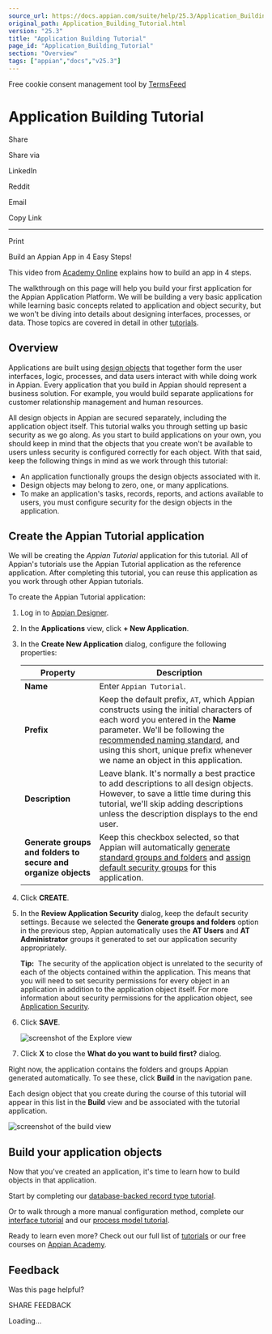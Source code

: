 ```yaml
---
source_url: https://docs.appian.com/suite/help/25.3/Application_Building_Tutorial.html
original_path: Application_Building_Tutorial.html
version: "25.3"
title: "Application Building Tutorial"
page_id: "Application_Building_Tutorial"
section: "Overview"
tags: ["appian","docs","v25.3"]
---
```



Free cookie consent management tool by [TermsFeed](https://www.termsfeed.com/)

# Application Building Tutorial

Share

Share via

LinkedIn

Reddit

Email

Copy Link

* * *

Print

Build an Appian App in 4 Easy Steps!

This video from [Academy Online](https://academy.appian.com/) explains how to build an app in 4 steps.

The walkthrough on this page will help you build your first application for the Appian Application Platform. We will be building a very basic application while learning basic concepts related to application and object security, but we won't be diving into details about designing interfaces, processes, or data. Those topics are covered in detail in other [tutorials](Tutorials.html).

## Overview

Applications are built using [design objects](design-objects.html) that together form the user interfaces, logic, processes, and data users interact with while doing work in Appian. Every application that you build in Appian should represent a business solution. For example, you would build separate applications for customer relationship management and human resources.

All design objects in Appian are secured separately, including the application object itself. This tutorial walks you through setting up basic security as we go along. As you start to build applications on your own, you should keep in mind that the objects that you create won't be available to users unless security is configured correctly for each object. With that said, keep the following things in mind as we work through this tutorial:

-   An application functionally groups the design objects associated with it.
-   Design objects may belong to zero, one, or many applications.
-   To make an application's tasks, records, reports, and actions available to users, you must configure security for the design objects in the application.

## Create the Appian Tutorial application

We will be creating the _Appian Tutorial_ application for this tutorial. All of Appian's tutorials use the Appian Tutorial application as the reference application. After completing this tutorial, you can reuse this application as you work through other Appian tutorials.

To create the Appian Tutorial application:

1.  Log in to [Appian Designer](welcome-app-designer.html).
2.  In the **Applications** view, click **\+ New Application**.
3.  In the **Create New Application** dialog, configure the following properties:

    | Property | Description |
    | --- | --- |
    | **Name** | Enter `Appian Tutorial`. |
    | **Prefix** | Keep the default prefix, `AT`, which Appian constructs using the initial characters of each word you entered in the **Name** parameter. We'll be following the [recommended naming standard](Standard_Object_Names.html), and using this short, unique prefix whenever we name an object in this application. |
    | **Description** | Leave blank. It's normally a best practice to add descriptions to all design objects. However, to save a little time during this tutorial, we'll skip adding descriptions unless the description displays to the end user. |
    | **Generate groups and folders to secure and organize objects** | Keep this checkbox selected, so that Appian will automatically [generate standard groups and folders](creating-applications.html#generated-groups-and-folders) and [assign default security groups](creating-applications.html#default-security-groups) for this application. |

4.  Click **CREATE**.
5.  In the **Review Application Security** dialog, keep the default security settings. Because we selected the **Generate groups and folders** option in the previous step, Appian automatically uses the **AT Users** and **AT Administrator** groups it generated to set our application security appropriately.

    **Tip:**  The security of the application object is unrelated to the security of each of the objects contained within the application. This means that you will need to set security permissions for every object in an application in addition to the application object itself. For more information about security permissions for the application object, see [Application Security](application-settings.html#prodlink-security).

6.  Click **SAVE**.

    ![screenshot of the Explore view](images/application_tutorial/appian_tutorial_explore_view_23_2.png)

7.  Click **X** to close the **What do you want to build first?** dialog.

Right now, the application contains the folders and groups Appian generated automatically. To see these, click **Build** in the navigation pane.

Each design object that you create during the course of this tutorial will appear in this list in the **Build** view and be associated with the tutorial application.

![screenshot of the build view](images/application_tutorial/appian_tutorial_build_view.png)

## Build your application objects

Now that you've created an application, it's time to learn how to build objects in that application.

Start by completing our [database-backed record type tutorial](Records_Tutorial.html).

Or to walk through a more manual configuration method, complete our [interface tutorial](SAIL_Tutorial.html) and our [process model tutorial](Process_Modeling_Tutorial.html).

Ready to learn even more? Check out our full list of [tutorials](Tutorials.html) or our free courses on [Appian Academy](https://academy.appian.com/).

## Feedback

Was this page helpful?

SHARE FEEDBACK

Loading...